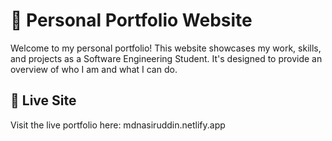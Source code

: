 # 💼 Personal Portfolio Website

Welcome to my personal portfolio! This website showcases my work, skills, and projects as a Software Engineering Student. It's designed to provide an overview of who I am and what I can do.

## 🔗 Live Site

Visit the live portfolio here: mdnasiruddin.netlify.app



